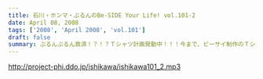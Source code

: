 ```yaml
---
title: 石川・ホンマ・ぶるんのBe-SIDE Your Life! vol.101-2
date: April 08, 2008
tags: ['2008', 'April 2008', 'vol.101']
draft: false
summary: ぶるんぶるん救済！？！？Ｔシャツ計画発動中！！！今まで、ビーサイ制作のＴシャツを知らない人・・・モッタイナイ！意外と町中でも映えるオシャレなものになるらしい、完全受注生産方式。今年の夏も熱いゼ。NAMAE
---
```


http://project-phi.ddo.jp/ishikawa/ishikawa101_2.mp3
